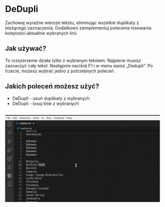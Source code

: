# DeDupli

Zachowaj wyraźne wiersze tekstu, eliminując wszelkie duplikaty z bieżącego zaznaczenia. Dodatkowo zaimplementuj polecenie losowania kolejności aktualnie wybranych linii.

## Jak używać?

To rozszerzenie działa tylko z wybranym tekstem. Najpierw musisz zaznaczyć cały tekst. Następnie naciśnij F1 i w menu wpisz „Dedupli”. Po trzecie, możesz wybrać jedno z potrzebnych poleceń.

## Jakich poleceń możesz użyć?

- DeDupli - usuń duplikaty z wybranych
- DeDupli - losuj linie z wybranych

##

[![Rozszerzenie Vscode](/translations/demo.gif 'Demo rozszerzenia Vscode')](https://learnwithyan.com)

#
